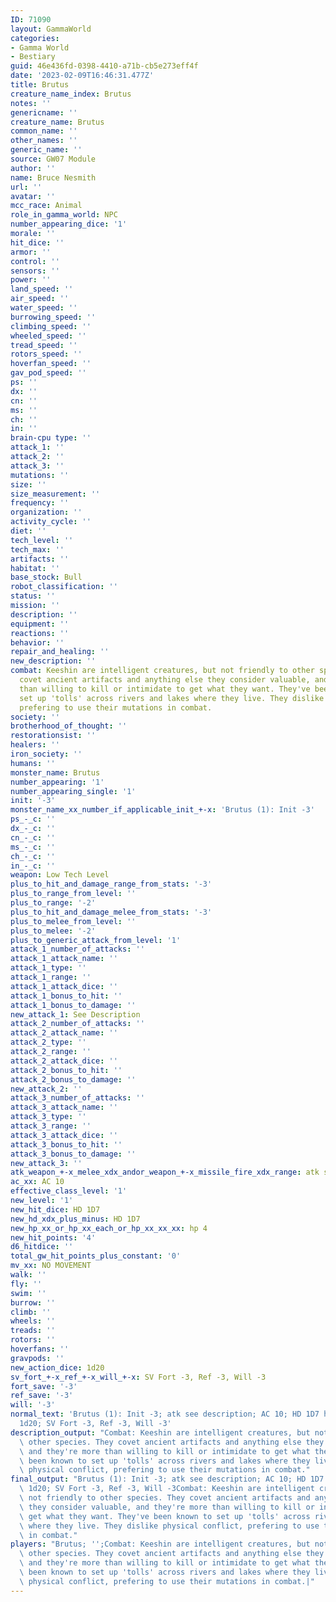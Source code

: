 ```yaml
---
ID: 71090
layout: GammaWorld
categories:
- Gamma World
- Bestiary
guid: 46e436fd-0398-4410-a71b-cb5e273eff4f
date: '2023-02-09T16:46:31.477Z'
title: Brutus
creature_name_index: Brutus
notes: ''
genericname: ''
creature_name: Brutus
common_name: ''
other_names: ''
generic_name: ''
source: GW07 Module
author: ''
name: Bruce Nesmith
url: ''
avatar: ''
mcc_race: Animal
role_in_gamma_world: NPC
number_appearing_dice: '1'
morale: ''
hit_dice: ''
armor: ''
control: ''
sensors: ''
power: ''
land_speed: ''
air_speed: ''
water_speed: ''
burrowing_speed: ''
climbing_speed: ''
wheeled_speed: ''
tread_speed: ''
rotors_speed: ''
hoverfan_speed: ''
gav_pod_speed: ''
ps: ''
dx: ''
cn: ''
ms: ''
ch: ''
in: ''
brain-cpu type: ''
attack_1: ''
attack_2: ''
attack_3: ''
mutations: ''
size: ''
size_measurement: ''
frequency: ''
organization: ''
activity_cycle: ''
diet: ''
tech_level: ''
tech_max: ''
artifacts: ''
habitat: ''
base_stock: Bull
robot_classification: ''
status: ''
mission: ''
description: ''
equipment: ''
reactions: ''
behavior: ''
repair_and_healing: ''
new_description: ''
combat: Keeshin are intelligent creatures, but not friendly to other species. They
  covet ancient artifacts and anything else they consider valuable, and they're more
  than willing to kill or intimidate to get what they want. They've been known to
  set up 'tolls' across rivers and lakes where they live. They dislike physical conflict,
  prefering to use their mutations in combat.
society: ''
brotherhood_of_thought: ''
restorationsist: ''
healers: ''
iron_society: ''
humans: ''
monster_name: Brutus
number_appearing: '1'
number_appearing_single: '1'
init: '-3'
monster_name_xx_number_if_applicable_init_+-x: 'Brutus (1): Init -3'
ps_-_c: ''
dx_-_c: ''
cn_-_c: ''
ms_-_c: ''
ch_-_c: ''
in_-_c: ''
weapon: Low Tech Level
plus_to_hit_and_damage_range_from_stats: '-3'
plus_to_range_from_level: ''
plus_to_range: '-2'
plus_to_hit_and_damage_melee_from_stats: '-3'
plus_to_melee_from_level: ''
plus_to_melee: '-2'
plus_to_generic_attack_from_level: '1'
attack_1_number_of_attacks: ''
attack_1_attack_name: ''
attack_1_type: ''
attack_1_range: ''
attack_1_attack_dice: ''
attack_1_bonus_to_hit: ''
attack_1_bonus_to_damage: ''
new_attack_1: See Description
attack_2_number_of_attacks: ''
attack_2_attack_name: ''
attack_2_type: ''
attack_2_range: ''
attack_2_attack_dice: ''
attack_2_bonus_to_hit: ''
attack_2_bonus_to_damage: ''
new_attack_2: ''
attack_3_number_of_attacks: ''
attack_3_attack_name: ''
attack_3_type: ''
attack_3_range: ''
attack_3_attack_dice: ''
attack_3_bonus_to_hit: ''
attack_3_bonus_to_damage: ''
new_attack_3: ''
atk_weapon_+-x_melee_xdx_andor_weapon_+-x_missile_fire_xdx_range: atk see description
ac_xx: AC 10
effective_class_level: '1'
new_level: '1'
new_hit_dice: HD 1D7
new_hd_xdx_plus_minus: HD 1D7
new_hp_xx_or_hp_xx_each_or_hp_xx_xx_xx: hp 4
new_hit_points: '4'
d6_hitdice: ''
total_gw_hit_points_plus_constant: '0'
mv_xx: NO MOVEMENT
walk: ''
fly: ''
swim: ''
burrow: ''
climb: ''
wheels: ''
treads: ''
rotors: ''
hoverfans: ''
gravpods: ''
new_action_dice: 1d20
sv_fort_+-x_ref_+-x_will_+-x: SV Fort -3, Ref -3, Will -3
fort_save: '-3'
ref_save: '-3'
will: '-3'
normal_text: 'Brutus (1): Init -3; atk see description; AC 10; HD 1D7 hp 4; NO MOVEMENT;
  1d20; SV Fort -3, Ref -3, Will -3'
description_output: "Combat: Keeshin are intelligent creatures, but not friendly to\
  \ other species. They covet ancient artifacts and anything else they consider valuable,\
  \ and they're more than willing to kill or intimidate to get what they want. They've\
  \ been known to set up 'tolls' across rivers and lakes where they live. They dislike\
  \ physical conflict, prefering to use their mutations in combat."
final_output: "Brutus (1): Init -3; atk see description; AC 10; HD 1D7 hp 4; NO MOVEMENT;\
  \ 1d20; SV Fort -3, Ref -3, Will -3Combat: Keeshin are intelligent creatures, but\
  \ not friendly to other species. They covet ancient artifacts and anything else\
  \ they consider valuable, and they're more than willing to kill or intimidate to\
  \ get what they want. They've been known to set up 'tolls' across rivers and lakes\
  \ where they live. They dislike physical conflict, prefering to use their mutations\
  \ in combat."
players: "Brutus; '';Combat: Keeshin are intelligent creatures, but not friendly to\
  \ other species. They covet ancient artifacts and anything else they consider valuable,\
  \ and they're more than willing to kill or intimidate to get what they want. They've\
  \ been known to set up 'tolls' across rivers and lakes where they live. They dislike\
  \ physical conflict, prefering to use their mutations in combat.|"
---
```

</br>